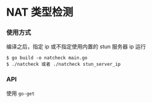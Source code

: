 # NAT 类型检测

### 使用方式
编译之后，指定 ip 或不指定使用内置的 stun 服务器 ip 运行

```shell
$ go build -o natcheck main.go
$ ./natcheck 或者 ./natcheck stun_server_ip 
```

### API
使用 `go-get`
